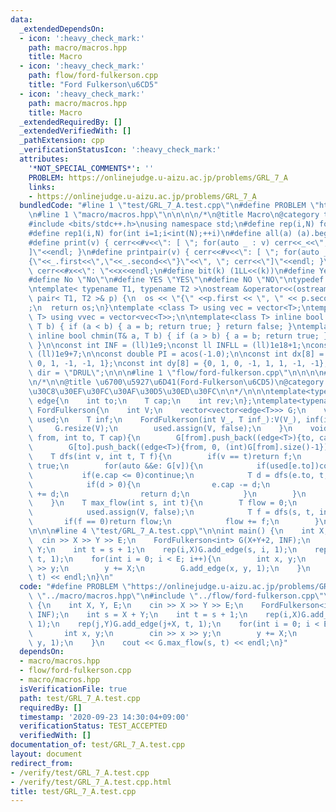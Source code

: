 ```yaml
---
data:
  _extendedDependsOn:
  - icon: ':heavy_check_mark:'
    path: macro/macros.hpp
    title: Macro
  - icon: ':heavy_check_mark:'
    path: flow/ford-fulkerson.cpp
    title: "Ford Fulkerson\u6CD5"
  - icon: ':heavy_check_mark:'
    path: macro/macros.hpp
    title: Macro
  _extendedRequiredBy: []
  _extendedVerifiedWith: []
  _pathExtension: cpp
  _verificationStatusIcon: ':heavy_check_mark:'
  attributes:
    '*NOT_SPECIAL_COMMENTS*': ''
    PROBLEM: https://onlinejudge.u-aizu.ac.jp/problems/GRL_7_A
    links:
    - https://onlinejudge.u-aizu.ac.jp/problems/GRL_7_A
  bundledCode: "#line 1 \"test/GRL_7_A.test.cpp\"\n#define PROBLEM \"https://onlinejudge.u-aizu.ac.jp/problems/GRL_7_A\"\
    \n#line 1 \"macro/macros.hpp\"\n\n\n\n/*\n@title Macro\n@category template\n*/\n\
    #include <bits/stdc++.h>\nusing namespace std;\n#define rep(i,N) for(int i=0;i<int(N);++i)\n\
    #define rep1(i,N) for(int i=1;i<int(N);++i)\n#define all(a) (a).begin(),(a).end()\n\
    #define print(v) { cerr<<#v<<\": [ \"; for(auto _ : v) cerr<<_<<\", \"; cerr<<\"\
    ]\"<<endl; }\n#define printpair(v) { cerr<<#v<<\": [ \"; for(auto _ : v) cerr<<\"\
    {\"<<_.first<<\",\"<<_.second<<\"}\"<<\", \"; cerr<<\"]\"<<endl; }\n#define dump(x)\
    \ cerr<<#x<<\": \"<<x<<endl;\n#define bit(k) (1LL<<(k))\n#define Yes \"Yes\"\n\
    #define No \"No\"\n#define YES \"YES\"\n#define NO \"NO\"\ntypedef long long ll;\n\
    \ntemplate< typename T1, typename T2 >\nostream &operator<<(ostream &os, const\
    \ pair< T1, T2 >& p) {\n  os << \"{\" <<p.first << \", \" << p.second << \"}\"\
    ;\n  return os;\n}\ntemplate <class T> using vec = vector<T>;\ntemplate <class\
    \ T> using vvec = vector<vec<T>>;\n\ntemplate<class T> inline bool chmax(T& a,\
    \ T b) { if (a < b) { a = b; return true; } return false; }\ntemplate<class T>\
    \ inline bool chmin(T& a, T b) { if (a > b) { a = b; return true; } return false;\
    \ }\n\nconst int INF = (ll)1e9;\nconst ll INFLL = (ll)1e18+1;\nconst ll MOD =\
    \ (ll)1e9+7;\n\nconst double PI = acos(-1.0);\n\nconst int dx[8] = {1, 0, -1,\
    \ 0, 1, -1, -1, 1};\nconst int dy[8] = {0, 1, 0, -1, 1, 1, -1, -1};\nconst string\
    \ dir = \"DRUL\";\n\n\n#line 1 \"flow/ford-fulkerson.cpp\"\n\n\n\n#line 5 \"flow/ford-fulkerson.cpp\"\
    \n/*\n\n@title \u6700\u5927\u6D41(Ford-Fulkerson\u6CD5)\n@category \u30CD\u30C3\
    \u30C8\u30EF\u30FC\u30AF\u30D5\u30ED\u30FC\n\n*/\n\n\ntemplate<typename T>\nstruct\
    \ edge{\n    int to;\n    T cap;\n    int rev;\n};\ntemplate<typename T>\nstruct\
    \ FordFulkerson{\n    int V;\n    vector<vector<edge<T>>> G;\n    vector<bool>\
    \ used;\n    T inf;\n    FordFulkerson(int V_, T inf_):V(V_), inf(inf_){\n   \
    \     G.resize(V);\n        used.assign(V, false);\n    }\n    void add_edge(int\
    \ from, int to, T cap){\n        G[from].push_back((edge<T>){to, cap, (int)G[to].size()});\n\
    \        G[to].push_back((edge<T>){from, 0, (int)G[from].size()-1});\n    }\n\
    \    T dfs(int v, int t, T f){\n        if(v == t)return f;\n        used[v] =\
    \ true;\n        for(auto &&e: G[v]){\n            if(used[e.to])continue;\n \
    \           if(e.cap <= 0)continue;\n            T d = dfs(e.to, t, min(f, e.cap));\n\
    \            if(d > 0){\n                e.cap -= d;\n                G[e.to][e.rev].cap\
    \ += d;\n                return d;\n            }\n        }\n        return 0;\n\
    \    }\n    T max_flow(int s, int t){\n        T flow = 0;\n        for( ; ; ){\n\
    \            used.assign(V, false);\n            T f = dfs(s, t, inf);\n     \
    \       if(f == 0)return flow;\n            flow += f;\n        }\n    }\n};\n\
    \n\n\n#line 4 \"test/GRL_7_A.test.cpp\"\n\nint main() {\n    int X, Y, E;\n  \
    \  cin >> X >> Y >> E;\n    FordFulkerson<int> G(X+Y+2, INF);\n    int s = X +\
    \ Y;\n    int t = s + 1;\n    rep(i,X)G.add_edge(s, i, 1);\n    rep(j,Y)G.add_edge(j+X,\
    \ t, 1);\n    for(int i = 0; i < E; i++){\n        int x, y;\n        cin >> x\
    \ >> y;\n        y += X;\n        G.add_edge(x, y, 1);\n    }\n    cout << G.max_flow(s,\
    \ t) << endl;\n}\n"
  code: "#define PROBLEM \"https://onlinejudge.u-aizu.ac.jp/problems/GRL_7_A\"\n#include\
    \ \"../macro/macros.hpp\"\n#include \"../flow/ford-fulkerson.cpp\"\n\nint main()\
    \ {\n    int X, Y, E;\n    cin >> X >> Y >> E;\n    FordFulkerson<int> G(X+Y+2,\
    \ INF);\n    int s = X + Y;\n    int t = s + 1;\n    rep(i,X)G.add_edge(s, i,\
    \ 1);\n    rep(j,Y)G.add_edge(j+X, t, 1);\n    for(int i = 0; i < E; i++){\n \
    \       int x, y;\n        cin >> x >> y;\n        y += X;\n        G.add_edge(x,\
    \ y, 1);\n    }\n    cout << G.max_flow(s, t) << endl;\n}"
  dependsOn:
  - macro/macros.hpp
  - flow/ford-fulkerson.cpp
  - macro/macros.hpp
  isVerificationFile: true
  path: test/GRL_7_A.test.cpp
  requiredBy: []
  timestamp: '2020-09-23 14:30:04+09:00'
  verificationStatus: TEST_ACCEPTED
  verifiedWith: []
documentation_of: test/GRL_7_A.test.cpp
layout: document
redirect_from:
- /verify/test/GRL_7_A.test.cpp
- /verify/test/GRL_7_A.test.cpp.html
title: test/GRL_7_A.test.cpp
---
```

